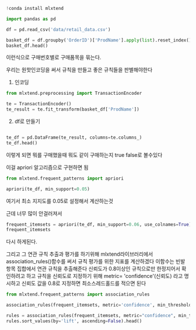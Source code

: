 
```python
!conda install mlxtend
```

```python
import pandas as pd

df = pd.read_csv('data/retail_data.csv')

basket_df = df.groupby('OrderID')['ProdName'].apply(list).reset_index()
basket_df.head()

```
이런식으로 구매번호별로 구매품목을 묶는다.

우리는 원핫인코딩을 써서 규칙을 만들고 좋은 규칙들을 판별해야한다
1. 인코딩
```python
from mlxtend.preprocessing import TransactionEncoder

te = TransactionEncoder()
te_result = te.fit_transform(basket_df['ProdName'])

```

2. df로 만들기
```python

te_df = pd.DataFrame(te_result, columns=te.columns_)
te_df.head()

```

이렇게 되면 뭐를 구매했을때 뭐도 같이 구매하는지 true false로 볼수있다

이걸 apriori 알고리즘으로 구현하면 됨

```python
from mlxtend.frequent_patterns import apriori

apriori(te_df, min_support=0.05)

```
여기서 최소 지지도를 0.05로 설정해서 계산하는것


근데 너무 많이 안걸러져서
```python
frequent_itemsets = apriori(te_df, min_support=0.06, use_colnames=True)
frequent_itemsets
```
다시 하게된다.

그리고 그 연관 규칙 추출과 평가를 하기위해
mlxtend라이브러리에서 association_rules()함수를 써서 규칙 평가를 위한 지표를 계산하겠다
이함수는 빈발 항목 집합에서 연관 규칙을 추출해준다
신뢰도가 0.8이상인 규칙으로만 한정지어서 확인하려고 하고 규칙을 신뢰도로 지정하기 위해 metric= 'confidence'(신뢰도) 라고 명시하고 신뢰도 값을 0.8로 지정하면 최소스레드홀드를 적으면 된다

```python
from mlxtend.frequent_patterns import association_rules

association_rules(frequent_itemsets, metric='confidence', min_threshold=0.8)
```

```python
rules = association_rules(frequent_itemsets, metric="confidence", min_threshold=0.8)
rules.sort_values(by='lift', ascending=False).head()
```